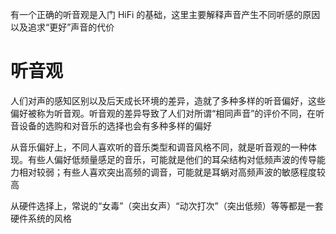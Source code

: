 有一个正确的听音观是入门 HiFi 的基础，这里主要解释声音产生不同听感的原因以及追求“更好”声音的代价

# 听音观

人们对声的感知区别以及后天成长环境的差异，造就了多种多样的听音偏好，这些偏好被称为听音观。听音观的差异导致了人们对所谓“相同声音”的评价不同，在听音设备的选购和对音乐的选择也会有多种多样的偏好

从音乐偏好上，不同人喜欢听的音乐类型和调音风格不同，就是听音观的一种体现。有些人偏好低频量感足的音乐，可能就是他们的耳朵结构对低频声波的传导能力相对较弱；有些人喜欢突出高频的调音，可能就是耳蜗对高频声波的敏感程度较高

从硬件选择上，常说的“女毒”（突出女声）“动次打次”（突出低频）等等都是一套硬件系统的风格
